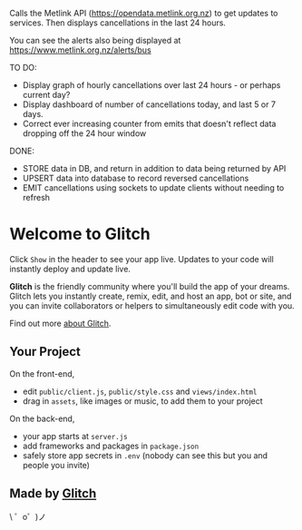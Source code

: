 Calls the Metlink API (https://opendata.metlink.org.nz) to get updates to services.
Then displays cancellations in the last 24 hours.

You can see the alerts also being displayed at https://www.metlink.org.nz/alerts/bus

TO DO:
- Display graph of hourly cancellations over last 24 hours - or perhaps current day?
- Display dashboard of number of cancellations today, and last 5 or 7 days.
- Correct ever increasing counter from emits that doesn't reflect data dropping off the 24 hour window

DONE:
- STORE data in DB, and return in addition to data being returned by API
- UPSERT data into database to record reversed cancellations
- EMIT cancellations using sockets to update clients without needing to refresh


Welcome to Glitch
=================

Click `Show` in the header to see your app live. Updates to your code will instantly deploy and update live.

**Glitch** is the friendly community where you'll build the app of your dreams. Glitch lets you instantly create, remix, edit, and host an app, bot or site, and you can invite collaborators or helpers to simultaneously edit code with you.

Find out more [about Glitch](https://glitch.com/about).


Your Project
------------

On the front-end,
- edit `public/client.js`, `public/style.css` and `views/index.html`
- drag in `assets`, like images or music, to add them to your project

On the back-end,
- your app starts at `server.js`
- add frameworks and packages in `package.json`
- safely store app secrets in `.env` (nobody can see this but you and people you invite)


Made by [Glitch](https://glitch.com/)
-------------------

\ ゜o゜)ノ

